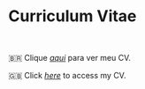# Curriculum Vitae

<br/>

🇧🇷 Clique _[aqui](https://cv-andersonfpcorrea.pages.dev/index.br)_ para ver meu CV.

🇬🇧 Click _[here](https://cv-andersonfpcorrea.pages.dev/)_ to access my CV.

